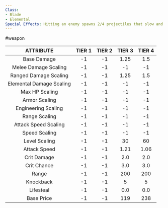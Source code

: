 ```yaml
---
Class:
- Blade
- Elemental
Special Effects: Hitting an enemy spawns 2/4 projectiles that slow and damage enemies by 100%
---
```

#weapon

| **ATTRIBUTE**| **TIER 1**| **TIER 2**| **TIER 3**| **TIER 4** |
| :---: | :---: | :---: | :---: | :---:  |
| Base Damage | -1   | -1   | 1.25   | 1.5  |
| Melee Damage Scaling | -1   | -1   | -1   | -1  |
| Ranged Damage Scaling | -1   | -1   | 1.25   | 1.5  |
| Elemental Damage Scaling | -1   | -1   | -1   | -1  |
| Max HP Scaling | -1   | -1   | -1   | -1  |
| Armor Scaling | -1   | -1   | -1   | -1  |
| Engineering Scaling | -1   | -1   | -1   | -1  |
| Range Scaling | -1   | -1   | -1   | -1  |
| Attack Speed Scaling | -1   | -1   | -1   | -1  |
| Speed Scaling | -1   | -1   | -1   | -1  |
| Level Scaling | -1   | -1   | 30   | 60  |
| Attack Speed | -1   | -1   | 1.21   | 1.06  |
| Crit Damage | -1   | -1   | 2.0   | 2.0  |
| Crit Chance | -1   | -1   | 3.0   | 3.0  |
| Range | -1   | -1   | 200   | 200  |
| Knockback | -1   | -1   | 5   | 5  |
| Lifesteal | -1   | -1   | 0.0   | 0.0  |
| Base Price | -1   | -1   | 119   | 238  |
